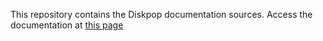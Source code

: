 This repository contains the Diskpop documentation sources. Access the documentation at [this page](https://alicesomigliana.github.io/diskpop-docs/index.html)